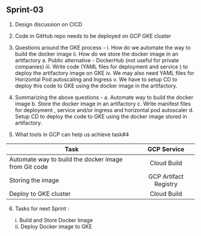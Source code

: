 ## Sprint-03

1. Design discussion on CICD
2. Code in GitHub repo needs to be deployed on GCP GKE cluster
3. Questions around the GKE process -
   i. How do we automate the way to build the docker image
   ii. How do we store the docker image in an artifactory 
     a. Public alternative - DockerHub (not useful for private companies)
   iii. Write code (YAML files for deployment and service ) to deploy the artifactory image on GKE
   iv. We may also need YAML files for Horizontal Pod autoscaling and Ingress
   v. We have to setup CD to deploy this code to GKE using the docker image in the artifactory.

 4. Summarizing the above questions - 
   a. Automate way to build the docker image
   b. Store the docker image in an artifactory
   c. Write manifest files for deployment , service and/or ingress and horizontal pod autoscaler
   d. Setup CD to deploy the code to GKE using the docker image stored in artifactory.

5. What tools in GCP can help us achieve task#4 

| Task | GCP Service |
| ---------------------------------------------------- | :-----------: |
| Automate way to build the docker image from Git code | Cloud Build |
| Storing the image | GCP Artifact Registry | 
| Deploy to GKE cluster | Cloud Build |  

6. Tasks for next Sprint :
   
   i. Build and Store Docker Image  
   ii. Deploy Docker image to GKE

